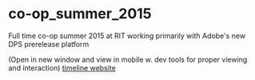 # co-op_summer_2015
Full time co-op summer 2015 at RIT working primarily with Adobe's new DPS prerelease platform

(Open in new window and view in mobile w. dev tools for proper viewing and interaction)
[timeline website](http://bl.ocks.org/haydenw1/dadaa131ef4706dce14b)
